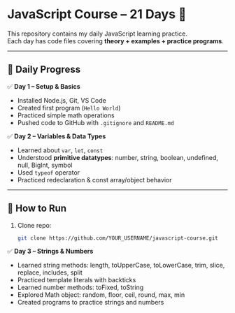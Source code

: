 # JavaScript Course – 21 Days 🚀

This repository contains my daily JavaScript learning practice.  
Each day has code files covering **theory + examples + practice programs**.

---

## 📅 Daily Progress

✅ **Day 1 – Setup & Basics**
- Installed Node.js, Git, VS Code  
- Created first program (`Hello World`)  
- Practiced simple math operations  
- Pushed code to GitHub with `.gitignore` and `README.md`  

✅ **Day 2 – Variables & Data Types**
- Learned about `var`, `let`, `const`  
- Understood **primitive datatypes**: number, string, boolean, undefined, null, BigInt, symbol  
- Used `typeof` operator  
- Practiced redeclaration & const array/object behavior  

---

## 🚀 How to Run
1. Clone repo:
   ```bash
   git clone https://github.com/YOUR_USERNAME/javascript-course.git

✅ **Day 3 – Strings & Numbers**
- Learned string methods: length, toUpperCase, toLowerCase, trim, slice, replace, includes, split  
- Practiced template literals with backticks  
- Learned number methods: toFixed, toString  
- Explored Math object: random, floor, ceil, round, max, min  
- Created programs to practice strings and numbers

